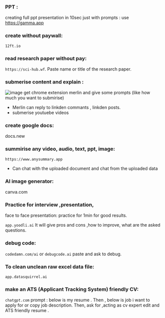 ### PPT : 
creating full ppt presentation in 10sec just with prompts : use https://gamma.app

### create without paywall: 
`12ft.io`

### read research paper without pay: 
`https://sci-hub.wf`. Paste name or title of the research paper.

### submerise content and explain : 
![image](https://github.com/adarshraj99/AI-Prompt-Engineering/assets/122180050/d11a7147-f4de-44b4-9137-47c489a7680e)
get chrome extension merlin and give some prompts (like how much you want to submirise)
- Merlin can reply to linkden commants , linkden posts.
- submerise youtuebe videos

### create google docs: 
docs.new

### summirise any video, audio, text, ppt, image: 
`https://www.anysummary.app`
- Can chat with the uploaded document and chat from the uploaded data
  

### AI image generator: 
canva.com

### Practice for interview ,presentation, 
face to face presentation: practice for 1min for good results.

`app.yoodli.ai`
It will give pros and cons ,how to improve, what are the asked questions.

### debug code: 
`codedamn.com/ai`
or
`debugcode.ai`
paste and ask to debug.

### To clean unclean raw excel data file: 
`app.datasquirrel.ai`

### make an ATS (Applicant Tracking System) friendly CV: 
`chatgpt.com`
prompt : below is my resume .
Then , below is job i want to apply for or copy job description. 
Then, ask for ,acting as cv expert edit and ATS friendly resume .
